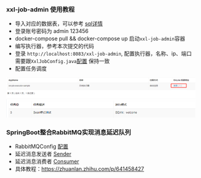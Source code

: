 ### xxl-job-admin 使用教程
- 导入对应的数据表，可以参考 [sql详情](src/main/resources/mysql)
- 登录账号密码为 admin 123456
- docker-compose pull && docker-compose up 启动`xxl-job-admin`容器
- 编写执行器，参考本次提交的代码
- 登录 `http://localhost:8083/xxl-job-admin`, 配置执行器，名称、ip、端口需要跟`XxlJobConfig.java`[配置](src/main/resources/magic-server.yml) 保持一致 
- 配置任务调度

![image/xxl/img.png](/images/xxl/img.png)
![image/xxl/img_1.png](/images/xxl/img_1.png)

### SpringBoot整合RabbitMQ实现消息延迟队列
- RabbitMQConfig [配置](src/main/java/com/magic/config/RabbitMQConfig.java)
- 延迟消息发送者 [Sender](src/main/java/com/magic/common/component/MQDelayMessageSender.java)
- 延迟消息消费者 [Consumer](src/main/java/com/magic/common/amqp/MQDelayMessageListener.java)
- 具体教程：https://zhuanlan.zhihu.com/p/641458427